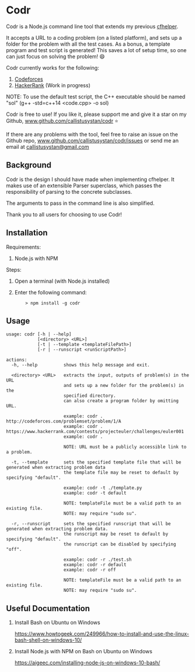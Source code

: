 # Codr

Codr is a Node.js command line tool that extends my previous [cfhelper](https://github.com/callistusystan/codeforcesHelper).

It accepts a URL to a coding problem (on a listed platform), and sets up a folder for the problem with all the test cases. As a bonus, a template program and test script is generated! This saves a lot of setup time, so one can just focus on solving the problem! :smile:

Codr currently works for the following:
1. [Codeforces](http://www.codeforces.com)
2. [HackerRank](https://www.hackerrank.com) (Work in progress)

NOTE: To use the default test script, the C++ executable should be named "sol" (g++ -std=c++14 <code.cpp> -o sol)

Codr is free to use! If you like it, please support me and give it a star on my Github, www.github.com/callistusystan/codr :star:

If there are any problems with the tool, feel free to raise an issue on the Github repo, www.github.com/callistusystan/codr/issues or send me an email at callistusystan@gmail.com

## Background ##

Codr is the design I should have made when implementing cfhelper. It makes use of an extensible Parser superclass, which passes the responsibility of parsing to the concrete subclasses.

The arguments to pass in the command line is also simplified.

Thank you to all users for choosing to use Codr!

## Installation ##

Requirements:

1. Node.js with NPM

Steps:

1. Open a terminal (with Node.js installed)
2. Enter the following command:

	```
		> npm install -g codr
	```

## Usage ##

```
usage: codr [-h | --help]
            [<directory> <URL>]
            [-t | --template <templateFilePath>]
            [-r | --runscript <runScriptPath>]

actions:
  -h, --help          shows this help message and exit.

  <directory> <URL>   extracts the input, outputs of problem(s) in the URL
                      and sets up a new folder for the problem(s) in the
                      specified directory.
                      can also create a program folder by omitting URL.

                      example: codr . http://codeforces.com/problemset/problem/1/A
                      example: codr . https://www.hackerrank.com/contests/projecteuler/challenges/euler001
                      example: codr .

                      NOTE: URL must be a publicly accessible link to a problem.

  -t, --template      sets the specified template file that will be generated when extracting problem data
                      the template file may be reset to default by specifying "default".

                      example: codr -t ./template.py
                      example: codr -t default

                      NOTE: templateFile must be a valid path to an existing file.
                      NOTE: may require "sudo su".

  -r, --runscript     sets the specified runscript that will be generated when extracting problem data.
                      the runscript may be reset to default by specifying "default".
                      the runscript can be disabled by specifying "off".

                      example: codr -r ./test.sh
                      example: codr -r default
                      example: codr -r off

                      NOTE: templateFile must be a valid path to an existing file.
                      NOTE: may require "sudo su".
```

## Useful Documentation ##

1. Install Bash on Ubuntu on Windows

	https://www.howtogeek.com/249966/how-to-install-and-use-the-linux-bash-shell-on-windows-10/

2. Install Node.js with NPM on Bash on Ubuntu on Windows

	https://aigeec.com/installing-node-js-on-windows-10-bash/
